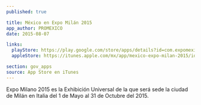 ```yaml
---
published: true

title: México en Expo Milán 2015
app_author: PROMEXICO
date: 2015-08-07

links:
  playStore: https://play.google.com/store/apps/details?id=com.expomexico.milan&hl=es 
  appleStore: https://itunes.apple.com/mx/app/mexico-expo-milan-2015/id986151085?mt=8

section: gov_apps
source: App Store en iTunes
---
```

Expo Milano 2015 es la Exhibición Universal de la que será sede la ciudad de Milán en Italia del 1 de Mayo al 31 de Octubre del 2015.

